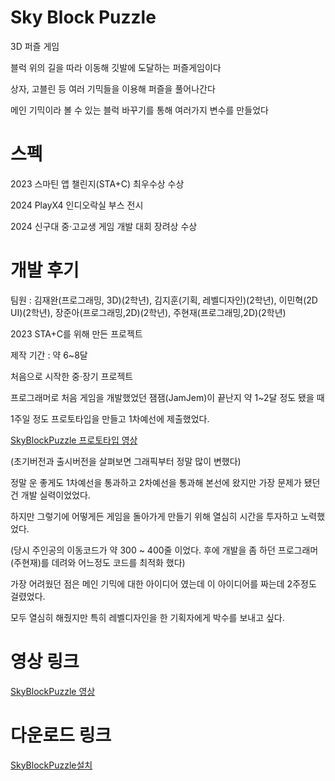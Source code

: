 # Sky Block Puzzle
3D 퍼즐 게임

블럭 위의 길을 따라 이동해 깃발에 도달하는 퍼즐게임이다

상자, 고블린 등 여러 기믹들을 이용해 퍼즐을 풀어나간다

메인 기믹이라 볼 수 있는 블럭 바꾸기를 통해 여러가지 변수를 만들었다

# 스펙
2023 스마틴 앱 챌린지(STA+C) 최우수상 수상

2024 PlayX4 인디오락실 부스 전시

2024 신구대 중·고교생 게임 개발 대회 장려상 수상

# 개발 후기
팀원 : 김재완(프로그래밍, 3D)(2학년), 김지훈(기획, 레벨디자인)(2학년), 이민혁(2D UI)(2학년),
        장준아(프로그래밍,2D)(2학년), 주현재(프로그래밍,2D)(2학년)

 2023 STA+C를 위해 만든 프로젝트

제작 기간 : 약 6~8달

처음으로 시작한 중·장기 프로젝트

프로그래머로 처음 게임을 개발했었던 잼잼(JamJem)이 끝난지 약 1~2달 정도 됐을 때 

1주일 정도 프로토타입을 만들고 1차예선에 제출했었다.



[SkyBlockPuzzle 프로토타입 영상](https://youtu.be/al0LBhbt1vM?si=MjP2tNQDdJa-vX8j) 

(초기버전과 출시버전을 살펴보면 그래픽부터 정말 많이 변했다)




정말 운 좋게도 1차예선을 통과하고 2차예선을 통과해 본선에 왔지만 가장 문제가 됐던 건 개발 실력이었었다.

하지만 그렇기에 어떻게든 게임을 돌아가게 만들기 위해 열심히 시간을 투자하고 노력했었다.

(당시 주인공의 이동코드가 약 300 ~ 400줄 이었다. 후에 개발을 좀 하던 프로그래머(주현재)를 데려와 어느정도 코드를 최적화 했다)

가장 어려웠던 점은 메인 기믹에 대한 아이디어 였는데 이 아이디어를 짜는데 2주정도 걸렸었다.

모두 열심히 해줬지만 특히 레벨디자인을 한 기획자에게 박수를 보내고 싶다.


# 영상 링크
[SkyBlockPuzzle 영상](https://youtu.be/L6odMejxCns?si=EaXPZ8KjP5ygrDyH)


# 다운로드 링크
[SkyBlockPuzzle설치](https://play.google.com/store/apps/details?id=com.DefaultCompany.SkyBlock&pli=1)
